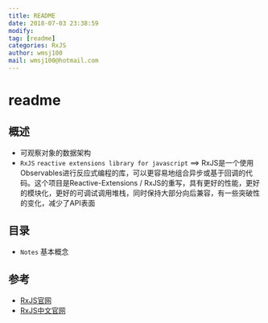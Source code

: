 ```yaml
---
title: README 
date: 2018-07-03 23:38:59	
modify: 
tag: [readme]
categories: RxJS
author: wmsj100
mail: wmsj100@hotmail.com
---
```


# readme

## 概述
- 可观察对象的数据架构
- `RxJS` `reactive extensions library for javascript` ==> RxJS是一个使用Observables进行反应式编程的库，可以更容易地组合异步或基于回调的代码。这个项目是Reactive-Extensions / RxJS的重写，具有更好的性能，更好的模块化，更好的可调试调用堆栈，同时保持大部分向后兼容，有一些突破性的变化，减少了API表面

## 目录
- `Notes` 基本概念

## 参考
- [RxJS官网](https://rxjs-dev.firebaseapp.com/)
- [RxJS中文官网](https://cn.rx.js.org/)
